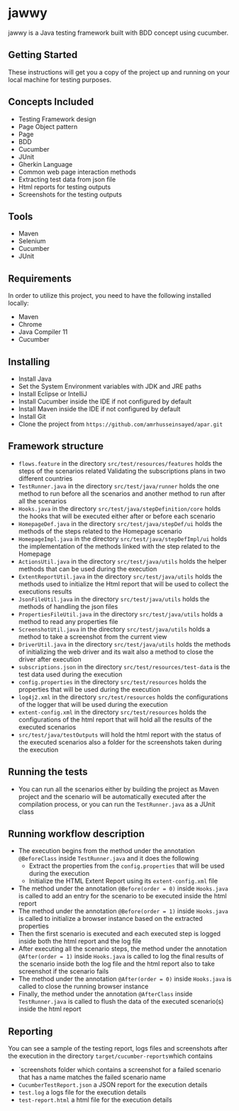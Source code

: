 # jawwy

jawwy is a Java testing framework built with BDD concept using cucumber.

## Getting Started

These instructions will get you a copy of the project up and running on your local machine for testing purposes.

## Concepts Included

* Testing Framework design
* Page Object pattern
* Page
* BDD
* Cucumber
* JUnit
* Gherkin Language
* Common web page interaction methods
* Extracting test data from json file
* Html reports for testing outputs
* Screenshots for the testing outputs

## Tools

* Maven
* Selenium
* Cucumber
* JUnit

## Requirements

In order to utilize this project, you need to have the following installed locally:

* Maven
* Chrome
* Java Compiler 11
* Cucumber

## Installing

* Install Java
* Set the System Environment variables with JDK and JRE paths
* Install Eclipse or IntelliJ
* Install Cucumber inside the IDE if not configured by default
* Install Maven inside the IDE if not configured by default
* Install Git
* Clone the project from `https://github.com/amrhusseinsayed/apar.git`

## Framework structure

* `flows.feature` in the directory `src/test/resources/features` holds the steps of the scenarios related Validating the
  subscriptions plans in two different countries
* `TestRunner.java` in the directory `src/test/java/runner` holds the one method to run before all the scenarios and
  another method to run after all the scenarios
* `Hooks.java` in the directory `src/test/java/stepDefinition/core` holds the hooks that will be executed either after
  or before each scenario
* `HomepageDef.java` in the directory `src/test/java/stepDef/ui` holds the methods of the steps related to the Homepage
  scenario
* `HomepageImpl.java` in the directory `src/test/java/stepDefImpl/ui` holds the implementation of the methods linked
  with the step related to the Homepage
* `ActionsUtil.java` in the directory `src/test/java/utils` holds the helper methods that can be used during the
  execution
* `ExtentReportUtil.java` in the directory `src/test/java/utils` holds the methods used to initialize the Html report
  that will be used to collect the executions results
* `JsonFileUtil.java` in the directory `src/test/java/utils` holds the methods of handling the json files
* `PropertiesFileUtil.java` in the directory `src/test/java/utils` holds a method to read any properties file
* `ScreenshotUtil.java` in the directory `src/test/java/utils` holds a method to take a screenshot from the current view
* `DriverUtil.java` in the directory `src/test/java/utils` holds the methods of initializing the web driver and its wait
  also a method to close the driver after execution
* `subscriptions.json` in the directory `src/test/resources/test-data` is the test data used during the execution
* `config.properties` in the directory `src/test/resources` holds the properties that will be used during the execution
* `log4j2.xml` in the directory `src/test/resources` holds the configurations of the logger that will be used during the
  execution
* `extent-config.xml` in the directory `src/test/resources` holds the configurations of the html report that will hold
  all the results of the executed scenarios
* `src/test/java/testOutputs` will hold the html report with the status of the executed scenarios also a folder for the
  screenshots taken during the execution

## Running the tests

* You can run all the scenarios either by building the project as Maven project and the scenario will be automatically
  executed after the compilation process, or you can run the `TestRunner.java` as a JUnit class

## Running workflow description

* The execution begins from the method under the annotation `@BeforeClass` inside `TestRunner.java` and it does the
  following
    * Extract the properties from the `config.properties` that will be used during the execution
    * Initialize the HTML Extent Report using its `extent-config.xml` file
* The method under the annotation `@Before(order = 0)` inside `Hooks.java` is called to add an entry for the scenario to
  be executed inside the html report
* The method under the annotation `@Before(order = 1)` inside `Hooks.java` is called to initialize a browser instance
  based on the extracted properties
* Then the first scenario is executed and each executed step is logged inside both the html report and the log file
* After executing all the scenario steps, the method under the annotation `@After(order = 1)` inside `Hooks.java` is
  called to log the final results of the scenario inside both the log file and the html report also to take screenshot
  if the scenario fails
* The method under the annotation `@After(order = 0)` inside `Hooks.java` is called to close the running browser
  instance
* Finally, the method under the annotation `@AfterClass` inside `TestRunner.java` is called to flush the data of the
  executed scenario(s) inside the html report

## Reporting

You can see a sample of the testing report, logs files and screenshots after the execution in the
directory `target/cucumber-reports`which contains

* `screenshots folder which contains a screenshot for a failed scenario that has a name matches the failed scenario name
* `CucumberTestReport.json` a JSON report for the execution details
* `test.log` a logs file for the execution details
* `test-report.html` a html file for the execution details
